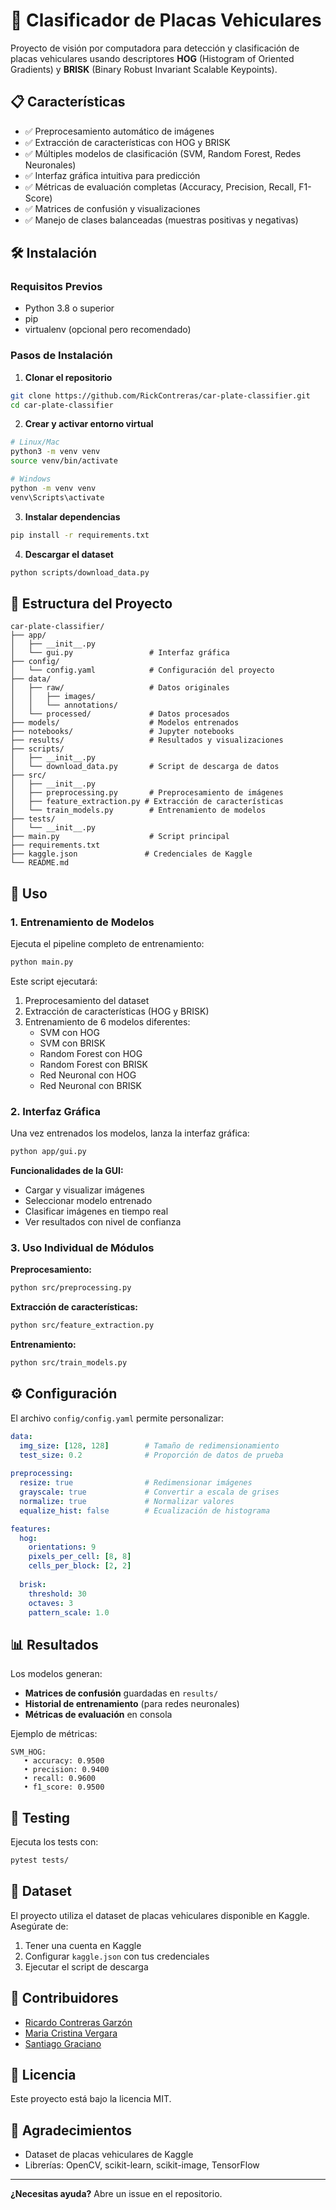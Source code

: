 # 🚗 Clasificador de Placas Vehiculares

Proyecto de visión por computadora para detección y clasificación de placas vehiculares usando descriptores **HOG** (Histogram of Oriented Gradients) y **BRISK** (Binary Robust Invariant Scalable Keypoints).

## 📋 Características

- ✅ Preprocesamiento automático de imágenes
- ✅ Extracción de características con HOG y BRISK
- ✅ Múltiples modelos de clasificación (SVM, Random Forest, Redes Neuronales)
- ✅ Interfaz gráfica intuitiva para predicción
- ✅ Métricas de evaluación completas (Accuracy, Precision, Recall, F1-Score)
- ✅ Matrices de confusión y visualizaciones
- ✅ Manejo de clases balanceadas (muestras positivas y negativas)

## 🛠️ Instalación

### Requisitos Previos
- Python 3.8 o superior
- pip
- virtualenv (opcional pero recomendado)

### Pasos de Instalación

1. **Clonar el repositorio**
```bash
git clone https://github.com/RickContreras/car-plate-classifier.git
cd car-plate-classifier
```

2. **Crear y activar entorno virtual**
```bash
# Linux/Mac
python3 -m venv venv
source venv/bin/activate

# Windows
python -m venv venv
venv\Scripts\activate
```

3. **Instalar dependencias**
```bash
pip install -r requirements.txt
```

4. **Descargar el dataset**
```bash
python scripts/download_data.py
```

## 📂 Estructura del Proyecto

```
car-plate-classifier/
├── app/
│   ├── __init__.py
│   └── gui.py                 # Interfaz gráfica
├── config/
│   └── config.yaml            # Configuración del proyecto
├── data/
│   ├── raw/                   # Datos originales
│   │   ├── images/
│   │   └── annotations/
│   └── processed/             # Datos procesados
├── models/                    # Modelos entrenados
├── notebooks/                 # Jupyter notebooks
├── results/                   # Resultados y visualizaciones
├── scripts/
│   ├── __init__.py
│   └── download_data.py       # Script de descarga de datos
├── src/
│   ├── __init__.py
│   ├── preprocessing.py       # Preprocesamiento de imágenes
│   ├── feature_extraction.py # Extracción de características
│   └── train_models.py        # Entrenamiento de modelos
├── tests/
│   └── __init__.py
├── main.py                    # Script principal
├── requirements.txt
├── kaggle.json               # Credenciales de Kaggle
└── README.md
```

## 🚀 Uso

### 1. Entrenamiento de Modelos

Ejecuta el pipeline completo de entrenamiento:

```bash
python main.py
```

Este script ejecutará:
1. Preprocesamiento del dataset
2. Extracción de características (HOG y BRISK)
3. Entrenamiento de 6 modelos diferentes:
   - SVM con HOG
   - SVM con BRISK
   - Random Forest con HOG
   - Random Forest con BRISK
   - Red Neuronal con HOG
   - Red Neuronal con BRISK

### 2. Interfaz Gráfica

Una vez entrenados los modelos, lanza la interfaz gráfica:

```bash
python app/gui.py
```

**Funcionalidades de la GUI:**
- Cargar y visualizar imágenes
- Seleccionar modelo entrenado
- Clasificar imágenes en tiempo real
- Ver resultados con nivel de confianza

### 3. Uso Individual de Módulos

**Preprocesamiento:**
```bash
python src/preprocessing.py
```

**Extracción de características:**
```bash
python src/feature_extraction.py
```

**Entrenamiento:**
```bash
python src/train_models.py
```

## ⚙️ Configuración

El archivo `config/config.yaml` permite personalizar:

```yaml
data:
  img_size: [128, 128]        # Tamaño de redimensionamiento
  test_size: 0.2              # Proporción de datos de prueba
  
preprocessing:
  resize: true                # Redimensionar imágenes
  grayscale: true             # Convertir a escala de grises
  normalize: true             # Normalizar valores
  equalize_hist: false        # Ecualización de histograma

features:
  hog:
    orientations: 9
    pixels_per_cell: [8, 8]
    cells_per_block: [2, 2]
  
  brisk:
    threshold: 30
    octaves: 3
    pattern_scale: 1.0
```

## 📊 Resultados

Los modelos generan:
- **Matrices de confusión** guardadas en `results/`
- **Historial de entrenamiento** (para redes neuronales)
- **Métricas de evaluación** en consola

Ejemplo de métricas:
```
SVM_HOG:
   • accuracy: 0.9500
   • precision: 0.9400
   • recall: 0.9600
   • f1_score: 0.9500
```

## 🧪 Testing

Ejecuta los tests con:
```bash
pytest tests/
```

## 📝 Dataset

El proyecto utiliza el dataset de placas vehiculares disponible en Kaggle. Asegúrate de:
1. Tener una cuenta en Kaggle
2. Configurar `kaggle.json` con tus credenciales
3. Ejecutar el script de descarga

## 🤝 Contribuidores

- [Ricardo Contreras Garzón](https://github.com/RickContreras)
- [Maria Cristina Vergara](https://github.com/cristinavergara1)
- [Santiago Graciano](https://github.com/santiagogracianod)

## 📄 Licencia

Este proyecto está bajo la licencia MIT.

## 🙏 Agradecimientos

- Dataset de placas vehiculares de Kaggle
- Librerías: OpenCV, scikit-learn, scikit-image, TensorFlow

---

**¿Necesitas ayuda?** Abre un issue en el repositorio.